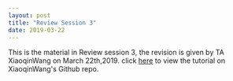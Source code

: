 ```yaml
---
layout: post
title: "Review Session 3"
date: 2019-03-22
---
```


This is the material in Review session 3, the revision is given by TA XiaoqinWang on March 22th,2019.
click [here](https://github.com/trustxiaoqinwang/Microeconometrics_TA_Session/tree/master/Session3) to view the tutorial on XiaoqinWang's Github repo.
